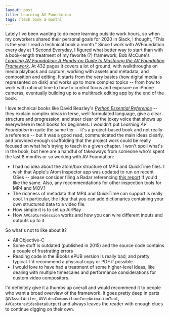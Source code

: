```yaml
---
layout: post
title: Learning AV Foundation
tags: [tech book a month]
---
```


Lately I've been wanting to do more learning outside work hours, so when my coworkers shared their personal goals for 2020 in Slack, I thought, "This is the year I read a technical book a month." Since I work with AVFoundation every day at [1 Second Everyday](https://1se.co), I figured what better way to start than with a book-length treatment of my favorite (?) framework, Bob McCune's [_Learning AV Foundation: A Hands-on Guide to Mastering the AV Foundation Framework_](http://www.learningavfoundation.com). At 432 pages it covers a lot of ground, with walkthroughs on media playback and capture, working with assets and metadata, and composition and editing. It starts from the very basics (how digital media is represented on disk) and works up to more complex topics -- from how to work with rational time to how to control focus and exposure on iPhone cameras, eventually building up to a multitrack editing app by the end of the book.

I love technical books like David Beazley's [_Python Essential Reference_](https://www.dabeaz.com/per.html) -- they explain complex ideas in terse, well-formulated language, give a clear structure and progression, and steer clear of the jokey voice that shows up everywhere in tech books for beginners. I wouldn't put _Learning AV Foundation_ in quite the same tier -- it's a project-based book and not really a reference -- but it was a good read, communicated the main ideas clearly, and provided enough scaffolding that the project work could be really focused on what he's trying to teach in a given chapter. I won't spoil what's in the book, but here are a handful of takeaways from someone who's spent the last 8 months or so working with AV Foundation:

- I had no idea about the atom/box structure of MP4 and QuickTime files. I wish that Apple's Atom Inspector app was updated to run on recent OSes -- please consider filing a Radar referencing [this report](https://openradar.appspot.com/radar?id=5004193051967488) if you'd like the same. Also, any recommendations for other inspection tools for MP4 and MOV?
- The richness of metadata that MP4 and QuickTime can support is really cool. In particular, the idea that you can add dictionaries containing your own structured data to a video file.
- How simple it is to set up AirPlay
- How `AVCaptureSession` works and how you can wire different inputs and outputs up to it

So what's not to like about it?

- All Objective-C
- Some stuff is outdated (published in 2015) and the source code contains a couple of frustrating errors
- Reading code in the iBooks ePUB version is really bad, and pretty typical. I'd recommend a physical copy or PDF if possible.
- I would love to have had a treatment of some higher-level ideas, like dealing with multiple timescales and performance considerations for custom video compositors.

I'd definitely give it a thumbs up overall and would recommend it to people who want a broad overview of the framework. It goes pretty deep in parts (`AVAssetWriter`, `AVVideoCompositionCoreAnimationTool`, `AVCaptureVideoDataOutput`) and always leaves the reader with enough clues to continue digging on their own.
